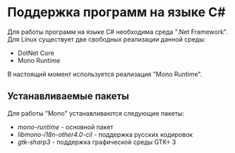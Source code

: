 # Поддержка программ на языке C#
Для работы программ на языке C# необходима
среда ".Net Framework". Для Linux существует две
свободных реализации данной среды:
- DotNet Core
- Mono Runtime

В настоящий момент используется реализация "Mono Runtime".

## Устанавливаемые пакеты
Для работы "Mono" устанавливаются следующие пакеты:
- *mono-runtime* - основной пакет
- *libmono-i18n-other4.0-cil* - поддержка русских кодировок
- *gtk-sharp3* - поддержка графической среды GTK+ 3